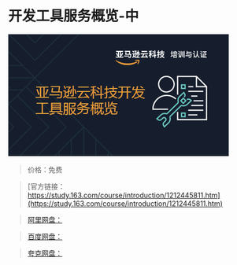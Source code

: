 # 开发工具服务概览-中

![img](../../../assets/study163/free/885da0f244cf413a89c2abe78777430f.png)

> 价格：免费

> [官方链接：https://study.163.com/course/introduction/1212445811.htm](https://study.163.com/course/introduction/1212445811.htm)

> [阿里网盘：]()

> [百度网盘：]()

> [夸克网盘：]()
